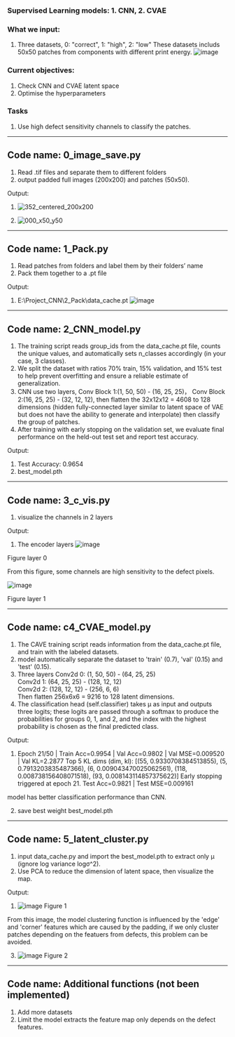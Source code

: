 ### Supervised Learning models: 1. CNN, 2. CVAE

### What we input:
1. Three datasets, 0: "correct", 1: "high", 2: "low"
These datasets includs 50x50 patches from components with different print energy.
![image](https://github.com/user-attachments/assets/25ca3d79-7ec1-415a-9f78-1aaa46326e8f)

### Current objectives:
1. Check CNN and CVAE latent space 
2. Optimise the hyperparameters

### Tasks
1. Use high defect sensitivity channels to classify the patches.
____________________________________________________________________________________________________________
## Code name: 0_image_save.py
1. Read .tif files and separate them to different folders
2. output padded full images (200x200) and patches (50x50).

Output: 
1. ![352_centered_200x200](https://github.com/user-attachments/assets/37ae058c-41c8-4413-9809-4c5417b8c795)

2. ![000_x50_y50](https://github.com/user-attachments/assets/faa78a56-f36e-4a4d-8ba9-bdbf1f29ee84)

____________________________________________________________________________________________________________
## Code name: 1_Pack.py
1. Read patches from folders and label them by their folders’ name
2. Pack them together to a .pt file 

Output:
1. E:\Project_CNN\2_Pack\data_cache.pt
![image](https://github.com/user-attachments/assets/f2712475-3c81-4388-91e9-9292b0b3590e)


____________________________________________________________________________________________________________
## Code name: 2_CNN_model.py
1. The training script reads group_ids from the data_cache.pt file, counts the unique values, and automatically
   sets n_classes accordingly (in your case, 3 classes).
3. We split the dataset with ratios 70% train, 15% validation, and 15% test to help prevent overfitting and
   ensure a reliable estimate of generalization.
4. CNN use two layers, Conv Block 1:(1, 50, 50) - (16, 25, 25)，
                       Conv Block 2:(16, 25, 25) - (32, 12, 12),
   then flatten the 32x12x12 = 4608 to 128 dimensions (hidden fully-connected layer similar to latent space of
   VAE but does not have the ability to generate and interpolate) then classify the group of patches.
5. After training with early stopping on the validation set, we evaluate final performance on the held-out test
   set and report test accuracy.

Output:
1. Test Accuracy: 0.9654
2. best_model.pth
____________________________________________________________________________________________________________
## Code name: 3_c_vis.py
1. visualize the channels in 2 layers

Output:
1. The encoder layers
![image](https://github.com/user-attachments/assets/2973975c-fb34-4935-8877-cb593daca143)

Figure layer 0

From this figure, some channels are high sensitivity to the defect pixels.

![image](https://github.com/user-attachments/assets/ee1b1f76-281d-4de0-b4c4-bda6ca2ef20c)

Figure layer 1
____________________________________________________________________________________________________________
## Code name: c4_CVAE_model.py
1. The CAVE training script reads information from the data_cache.pt file, and train with the labeled datasets.
2. model automatically separate the dataset to 'train' (0.7), 'val' (0.15) and 'test' (0.15).
3. Three layers Conv2d 0: (1, 50, 50) - (64, 25, 25)\
                Conv2d 1: (64, 25, 25) - (128, 12, 12)\
                Conv2d 2: (128, 12, 12) - (256, 6, 6)\
   Then flatten 256x6x6 = 9216 to 128 latent dimensions.
4. The classification head (self.classifier) takes μ as input and outputs three logits; these logits are passed
   through a softmax to produce the probabilities for groups 0, 1, and 2, and the index with the highest
   probability is chosen as the final predicted class.

Output: 
1. Epoch 21/50 | Train Acc=0.9954 | Val Acc=0.9802 | Val MSE=0.009520 | Val KL=2.2877
    Top 5 KL dims (dim, kl): [(55, 0.9330708384513855), (5, 0.7913203835487366), (6, 0.009043470025062561), (118, 0.008738156408071518), 
(93, 0.008143114857375622)]
Early stopping triggered at epoch 21.
Test Acc=0.9821 | Test MSE=0.009161

model has better classification performance than CNN.

2. save best weight best_model.pth
____________________________________________________________________________________________________________
## Code name: 5_latent_cluster.py
1. input data_cache.py and import the best_model.pth to extract only μ (ignore log variance logσ^2).
2. Use PCA to reduce the dimension of latent space, then visualize the map.

Output:
1. ![image](https://github.com/user-attachments/assets/99d13631-205c-42cc-bd79-62061bcf6e0e)
Figure 1

From this image, the model clustering function is influenced by the 'edge' and 'corner' features which are caused 
by the padding, if we only cluster patches depending on the featuers from defects, this problem can be avoided.

3. ![image](https://github.com/user-attachments/assets/2c76df61-0400-4ac9-8a5a-4079e032d6d8)
Figure 2
____________________________________________________________________________________________________________
## Code name: Additional functions (not been implemented)
1. Add more datasets
2. Limit the model extracts the feature map only depends on the defect features.

















